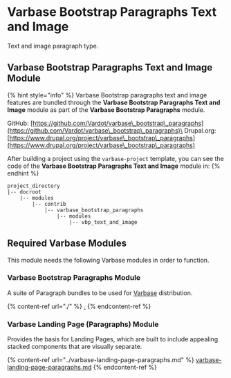 # Varbase Bootstrap Paragraphs Text and Image

Text and image paragraph type.

## Varbase Bootstrap Paragraphs Text and Image Module

{% hint style="info" %}
Varbase Bootstrap paragraphs text and image features are bundled through the **Varbase Bootstrap Paragraphs Text and Image** module as part of the **Varbase Bootstrap Paragraphs** module.

GitHub: [https://github.com/Vardot/varbase\_bootstrap\_paragraphs](https://github.com/Vardot/varbase\_bootstrap\_paragraphs)\
Drupal.org: [https://www.drupal.org/project/varbase\_bootstrap\_paragraphs](https://www.drupal.org/project/varbase\_bootstrap\_paragraphs)

After building a project using the `varbase-project` template, you can see the code of the **Varbase Bootstrap Paragraphs Text and Image** module in:
{% endhint %}

```
project_directory
|-- docroot
    |-- modules
        |-- contrib
            |-- varbase_bootstrap_paragraphs
                |-- modules
                    |-- vbp_text_and_image
```

## Required Varbase Modules

This module needs the following Varbase modules in order to function.

### Varbase Bootstrap Paragraphs Module

A suite of Paragraph bundles to be used for [Varbase](https://www.drupal.org/project/varbase) distribution.

{% content-ref url="./" %}
[.](./)
{% endcontent-ref %}

### Varbase Landing Page (Paragraphs) Module

Provides the basis for Landing Pages, which are built to include appealing stacked components that are visually separate.

{% content-ref url="../varbase-landing-page-paragraphs.md" %}
[varbase-landing-page-paragraphs.md](../varbase-landing-page-paragraphs.md)
{% endcontent-ref %}








